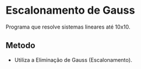 # Escalonamento de Gauss
Programa que resolve sistemas lineares até 10x10. 

## Metodo
- Utiliza a Eliminação de Gauss (Escalonamento).
